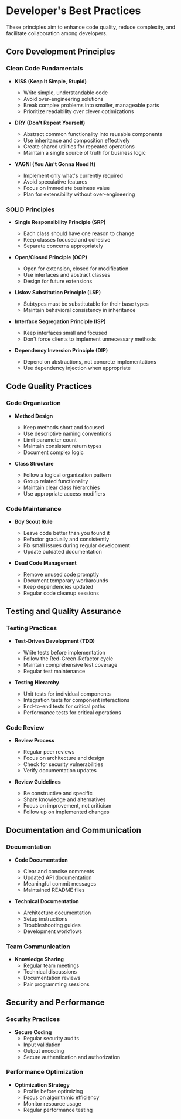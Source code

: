 # Developer's Best Practices

These principles aim to enhance code quality, reduce complexity, and facilitate collaboration among developers.

## Core Development Principles

### Clean Code Fundamentals
- **KISS (Keep It Simple, Stupid)**
  - Write simple, understandable code
  - Avoid over-engineering solutions
  - Break complex problems into smaller, manageable parts
  - Prioritize readability over clever optimizations

- **DRY (Don't Repeat Yourself)**
  - Abstract common functionality into reusable components
  - Use inheritance and composition effectively
  - Create shared utilities for repeated operations
  - Maintain a single source of truth for business logic

- **YAGNI (You Ain't Gonna Need It)**
  - Implement only what's currently required
  - Avoid speculative features
  - Focus on immediate business value
  - Plan for extensibility without over-engineering

### SOLID Principles
- **Single Responsibility Principle (SRP)**
  - Each class should have one reason to change
  - Keep classes focused and cohesive
  - Separate concerns appropriately

- **Open/Closed Principle (OCP)**
  - Open for extension, closed for modification
  - Use interfaces and abstract classes
  - Design for future extensions

- **Liskov Substitution Principle (LSP)**
  - Subtypes must be substitutable for their base types
  - Maintain behavioral consistency in inheritance

- **Interface Segregation Principle (ISP)**
  - Keep interfaces small and focused
  - Don't force clients to implement unnecessary methods

- **Dependency Inversion Principle (DIP)**
  - Depend on abstractions, not concrete implementations
  - Use dependency injection when appropriate

## Code Quality Practices

### Code Organization
- **Method Design**
  - Keep methods short and focused
  - Use descriptive naming conventions
  - Limit parameter count
  - Maintain consistent return types
  - Document complex logic

- **Class Structure**
  - Follow a logical organization pattern
  - Group related functionality
  - Maintain clear class hierarchies
  - Use appropriate access modifiers

### Code Maintenance
- **Boy Scout Rule**
  - Leave code better than you found it
  - Refactor gradually and consistently
  - Fix small issues during regular development
  - Update outdated documentation

- **Dead Code Management**
  - Remove unused code promptly
  - Document temporary workarounds
  - Keep dependencies updated
  - Regular code cleanup sessions

## Testing and Quality Assurance

### Testing Practices
- **Test-Driven Development (TDD)**
  - Write tests before implementation
  - Follow the Red-Green-Refactor cycle
  - Maintain comprehensive test coverage
  - Regular test maintenance

- **Testing Hierarchy**
  - Unit tests for individual components
  - Integration tests for component interactions
  - End-to-end tests for critical paths
  - Performance tests for critical operations

### Code Review
- **Review Process**
  - Regular peer reviews
  - Focus on architecture and design
  - Check for security vulnerabilities
  - Verify documentation updates

- **Review Guidelines**
  - Be constructive and specific
  - Share knowledge and alternatives
  - Focus on improvement, not criticism
  - Follow up on implemented changes

## Documentation and Communication

### Documentation
- **Code Documentation**
  - Clear and concise comments
  - Updated API documentation
  - Meaningful commit messages
  - Maintained README files

- **Technical Documentation**
  - Architecture documentation
  - Setup instructions
  - Troubleshooting guides
  - Development workflows

### Team Communication
- **Knowledge Sharing**
  - Regular team meetings
  - Technical discussions
  - Documentation reviews
  - Pair programming sessions

## Security and Performance

### Security Practices
- **Secure Coding**
  - Regular security audits
  - Input validation
  - Output encoding
  - Secure authentication and authorization

### Performance Optimization
- **Optimization Strategy**
  - Profile before optimizing
  - Focus on algorithmic efficiency
  - Monitor resource usage
  - Regular performance testing